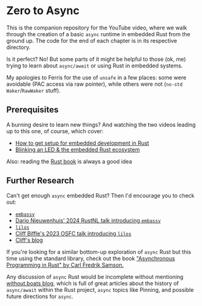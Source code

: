 # Zero to Async

This is the companion repository for the YouTube video, where we walk through
the creation of a basic `async` runtime in embedded Rust from the ground up.
The code for the end of each chapter is in its respective directory.

Is it perfect? No! But some parts of it might be helpful to those (ok, me)
trying to learn about `async/await` or using Rust in embedded systems.

My apologies to Ferris for the use of `unsafe` in a few places: some were
avoidable (PAC access via raw pointer), while others were not (`no-std`
`Waker`/`RawWaker` stuff).

## Prerequisites

A burning desire to learn new things? And watching the two videos leading up to
this one, of course, which cover:
- [How to get setup for embedded development in Rust](https://youtu.be/TOAynddiu5M)
- [Blinking an LED & the embedded Rust ecosystem](https://youtu.be/A9wvA_S6m7Y)

Also: reading the [Rust book](https://doc.rust-lang.org/book/) is always a good idea

## Further Research

Can't get enough `async` embedded Rust? Then I'd encourage you to check out:
- [`embassy`](https://embassy.dev/)
- [Dario Nieuwenhuis' 2024 RustNL talk introducing `embassy`](https://youtu.be/H7NtzyP9q8E)
- [`lilos`](https://github.com/cbiffle/lilos/)
- [Cliff Biffle's 2023 OSFC talk introducing `lilos`](https://www.osfc.io/2023/talks/turn-your-code-inside-out-programming-and-debugging-bare-metal-with-async-rust/)
- [Cliff's blog](https://cliffle.com/blog)

If you're looking for a similar bottom-up exploration of `async` Rust but this
time using the standard library, check out the book ["Asynchronous Programming
in Rust" by Carl Fredrik Samson.](https://www.packtpub.com/en-us/product/asynchronous-programming-in-rust-9781805128137)

Any discussion of `async` Rust would be incomplete without mentioning 
[without.boats blog](https://without.boats/blog/), which is full of great
articles about the history of `async/await` within the Rust project, `async`
topics like Pinning, and possible future directions for `async`.

